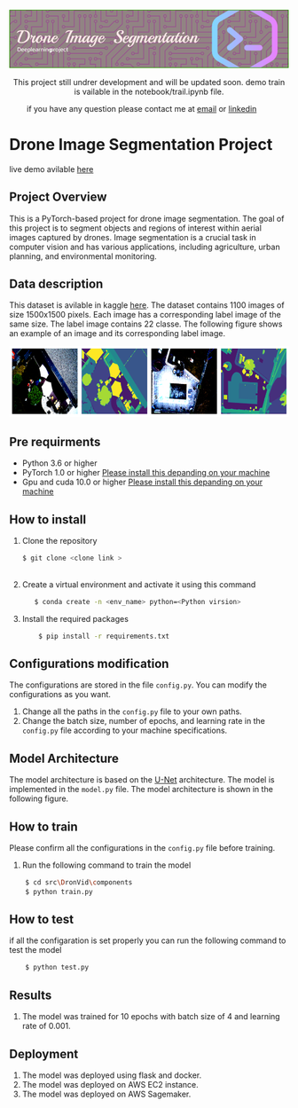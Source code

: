 
![Alt text](fig/image/github-header-image.png)

<p align="center">
This project still undrer development and will be updated soon. demo train is vailable in the notebook/trail.ipynb  file.

</p>

&nbsp;&nbsp;&nbsp;&nbsp;&nbsp;&nbsp;&nbsp;&nbsp;if you have any question please contact me at [email](mailto:amzad.rafi@northsouth.edu) or [linkedin](https://www.linkedin.com/in/amzad-rafi-0b0b0a1a0/)

# Drone Image Segmentation Project 
live demo avilable [here](https://drone-seg-ac10035f73bf.herokuapp.com/)
## Project Overview

This is a PyTorch-based project for drone image segmentation. The goal of this project is to segment objects and regions of interest within aerial images captured by drones. Image segmentation is a crucial task in computer vision and has various applications, including agriculture, urban planning, and environmental monitoring.

## Data description 

This dataset is avilable in kaggle [here](https://www.kaggle.com/insaff/massachusetts-roads-dataset). The dataset contains 1100 images of size 1500x1500 pixels. Each image has a corresponding label image of the same size. The label image contains 22 classe. The following figure shows an example of an image and its corresponding label image.


![Alt text](fig/image/data-demo.png)

## Pre requirments 
 
- Python 3.6 or higher 
- PyTorch 1.0 or higher [Please install this depanding on your machine](https://pytorch.org/get-started/locally/)
- Gpu and cuda 10.0 or higher [Please install this depanding on your machine](https://developer.nvidia.com/cuda-10.0-download-archive)

## How to install
 1. Clone the repository    
    ```bash
    $ git clone <clone link >
  

    ```

 2. Create a virtual environment and activate it using this command 
    ```bash
       $ conda create -n <env_name> python=<Python virsion>
    ```

1. Install the required packages 
    ```bash
        $ pip install -r requirements.txt
    ```


## Configurations modification 

The configurations are stored in the file `config.py`. You can modify the configurations as you want.
  1. Change all the paths in the `config.py` file to your own paths. 
  2. Change the batch size, number of epochs, and learning rate in the `config.py` file according to your machine specifications. 


## Model Architecture 

The model architecture is based on the [U-Net](https://arxiv.org/abs/1505.04597) architecture. The model is implemented in the `model.py` file. The model architecture is shown in the following figure.


## How to train 
Please confirm all the configurations in the `config.py` file before training.

1. Run the following command to train the model 
```bash
    $ cd src\DronVid\components
    $ python train.py 

```


## How to test 
if all the configaration is set properly you can run the following command to test the model 
```bash
    $ python test.py 
```

## Results 

1. The model was trained for 10 epochs with batch size of 4 and learning rate of 0.001.



## Deployment 

1. The model was deployed using flask and docker. 
2. The model was deployed on AWS EC2 instance. 
3. The model was deployed on AWS Sagemaker.



